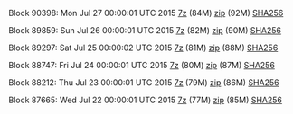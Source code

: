 Block 90398: Mon Jul 27 00:00:01 UTC 2015 [7z](https://transfer.sh/n2xif/bootstrap.dat.20150727.7z) (84M) [zip](https://transfer.sh/u9fFN/bootstrap.dat.20150727.zip) (92M) [SHA256](https://transfer.sh/9rosN/sha256.txt)

Block 89859: Sun Jul 26 00:00:01 UTC 2015 [7z](https://transfer.sh/QPi50/bootstrap.dat.20150726.7z) (82M) [zip](https://transfer.sh/SprC9/bootstrap.dat.20150726.zip) (90M) [SHA256](https://transfer.sh/ZdcHa/sha256.txt)

Block 89297: Sat Jul 25 00:00:02 UTC 2015 [7z](https://transfer.sh/j7YiU/bootstrap.dat.20150725.7z) (81M) [zip](https://transfer.sh/V2B0p/bootstrap.dat.20150725.zip) (88M) [SHA256](https://transfer.sh/mHXhB/sha256.txt)

Block 88747: Fri Jul 24 00:00:01 UTC 2015 [7z](https://transfer.sh/19YdZh/bootstrap.dat.20150724.7z) (80M) [zip](https://transfer.sh/14TZnK/bootstrap.dat.20150724.zip) (87M) [SHA256](https://transfer.sh/r4xei/sha256.txt)

Block 88212: Thu Jul 23 00:00:01 UTC 2015 [7z](https://transfer.sh/ePkVd/bootstrap.dat.20150723.7z) (79M) [zip](https://transfer.sh/1gHEey/bootstrap.dat.20150723.zip) (86M) [SHA256](https://transfer.sh/1dZNDz/sha256.txt)

Block 87665: Wed Jul 22 00:00:01 UTC 2015 [7z](https://transfer.sh/NIBpQ/bootstrap.dat.20150722.7z) (77M) [zip](https://transfer.sh/XzjUo/bootstrap.dat.20150722.zip) (85M) [SHA256](https://transfer.sh/7osRD/sha256.txt)
